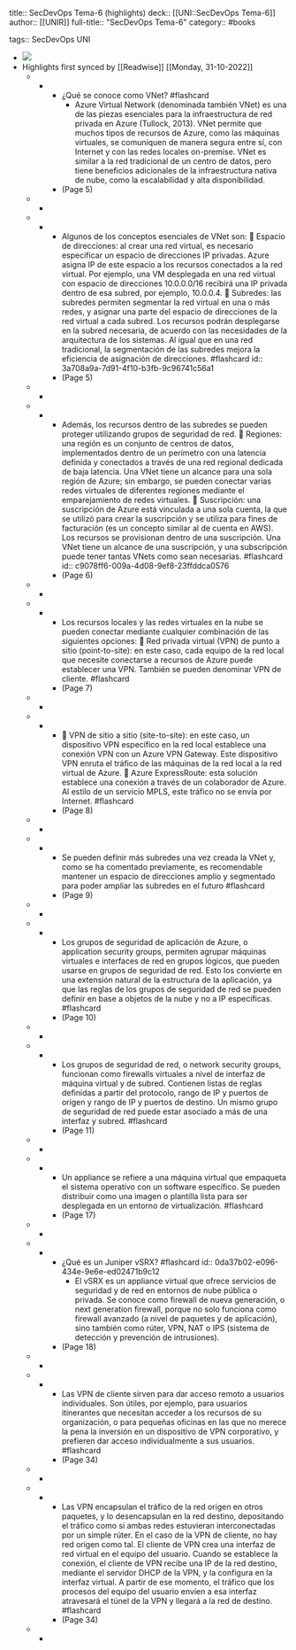 title:: SecDevOps Tema-6 (highlights)
deck:: [[UNI::SecDevOps Tema-6]]
author:: [[UNIR]]
full-title:: "SecDevOps Tema-6"
category:: #books

tags:: SecDevOps UNI

- ![](https://readwise-assets.s3.amazonaws.com/media/uploaded_book_covers/profile_22942/d7095b61-4205-46b6-b02a-77b13111959c.jpg)
- Highlights first synced by [[Readwise]] [[Monday, 31-10-2022]]
	- -
		- ¿Qué se conoce como VNet? #flashcard
			- Azure Virtual Network (denominada también VNet) es una de las piezas esenciales para  la  infraestructura  de  red  privada  en  Azure  (Tullock,  2013).  VNet  permite  que muchos tipos de recursos de Azure, como las máquinas virtuales, se comuniquen de manera  segura  entre  sí,  con  Internet  y  con  las  redes  locales  on-premise.  VNet  es similar a la red tradicional de un centro de datos, pero tiene beneficios adicionales de la infraestructura nativa de nube, como la escalabilidad y alta disponibilidad.
		- (Page 5)
	- -
	- -
		- Algunos de los conceptos esenciales de VNet son:   Espacio de direcciones: al crear una red virtual, es necesario especificar un espacio de  direcciones  IP  privadas.  Azure  asigna  IP  de  este  espacio  a  los  recursos conectados a la red virtual. Por ejemplo, una VM desplegada en una red virtual con  espacio  de  direcciones  10.0.0.0/16  recibirá  una  IP  privada  dentro  de  esa subred, por ejemplo, 10.0.0.4.   Subredes: las subredes permiten segmentar la red virtual en una o más redes, y asignar una parte del espacio de direcciones de la red virtual a cada subred. Los recursos  podrán  desplegarse  en  la  subred  necesaria,  de  acuerdo  con  las necesidades de la arquitectura de los sistemas. Al igual que en una red tradicional, la segmentación de las subredes mejora la eficiencia de asignación de direcciones. #flashcard
		  id:: 3a708a9a-7d91-4f10-b3fb-9c96741c56a1
		- (Page 5)
	- -
	- -
		- Además, los recursos dentro de las subredes se pueden proteger utilizando grupos de seguridad de red.   Regiones: una región es un conjunto de centros de datos, implementados dentro de  un  perímetro  con  una  latencia  definida  y  conectados  a  través  de  una  red regional dedicada de baja latencia. Una VNet tiene un alcance para una sola región de Azure;  sin  embargo, se  pueden  conectar  varias  redes  virtuales  de diferentes regiones mediante el emparejamiento de redes virtuales.   Suscripción: una suscripción de Azure está vinculada a una sola cuenta, la que se utilizó  para  crear  la  suscripción  y  se  utiliza  para  fines  de  facturación  (es  un concepto similar al de cuenta en AWS). Los recursos se provisionan dentro de una suscripción.  Una  VNet  tiene  un  alcance  de  una  suscripción,  y  una  subscripción puede tener tantas VNets como sean necesarias. #flashcard
		  id:: c9078ff6-009a-4d08-9ef8-23ffddca0576
		- (Page 6)
	- -
	- -
		- Los recursos locales y las redes virtuales  en la nube se pueden  conectar mediante cualquier combinación de las siguientes opciones:   Red  privada  virtual  (VPN)  de  punto  a  sitio  (point-to-site):  en  este  caso,  cada equipo  de  la  red  local  que  necesite  conectarse  a  recursos  de  Azure  puede establecer una VPN. También se pueden denominar VPN de cliente. #flashcard
		- (Page 7)
	- -
	- -
		-   VPN de sitio a sitio (site-to-site): en este caso, un dispositivo VPN específico en la red local establece una conexión VPN con un Azure VPN Gateway. Este dispositivo VPN enruta el tráfico de las máquinas de la red local a la red virtual de Azure.   Azure  ExpressRoute:  esta  solución  establece  una  conexión  a  través  de  un colaborador de Azure. Al estilo de un servicio MPLS, este tráfico no se envía por Internet. #flashcard
		- (Page 8)
	- -
	- -
		- Se pueden  definir  más  subredes  una  vez  creada  la  VNet  y,  como  se  ha  comentado previamente,  es  recomendable  mantener  un  espacio  de  direcciones  amplio  y segmentado para poder ampliar las subredes en el futuro #flashcard
		- (Page 9)
	- -
	- -
		- Los  grupos  de  seguridad  de  aplicación  de  Azure,  o  application  security  groups, permiten  agrupar  máquinas  virtuales  e  interfaces  de  red  en  grupos  lógicos,  que pueden usarse en grupos de seguridad de red. Esto los convierte en una extensión natural de la estructura de la aplicación, ya que las reglas de los grupos de seguridad de red se pueden definir en base a objetos de la nube y no a IP específicas. #flashcard
		- (Page 10)
	- -
	- -
		- Los grupos de seguridad de red, o network security groups, funcionan como firewalls virtuales a nivel de interfaz de máquina virtual y de subred. Contienen listas de reglas definidas  a  partir  del  protocolo,  rango  de  IP  y  puertos  de  origen  y  rango  de  IP  y puertos de destino. Un mismo grupo de seguridad de red puede estar asociado a más de una interfaz y subred. #flashcard
		- (Page 11)
	- -
	- -
		- Un appliance se refiere a una máquina virtual que empaqueta el sistema operativo con un software específico. Se pueden distribuir como una imagen o plantilla lista para ser desplegada en un entorno de virtualización. #flashcard
		- (Page 17)
	- -
	- -
		- ¿Qué es un Juniper vSRX? #flashcard
		  id:: 0da37b02-e096-434e-9e6e-ed02471b9c12
			- El vSRX es un appliance virtual que ofrece servicios de seguridad y de red en entornos de  nube  pública  o  privada.  Se  conoce  como  firewall  de  nueva  generación,  o  next generation  firewall,  porque  no  solo  funciona  como  firewall  avanzado  (a  nivel  de paquetes  y  de  aplicación),  sino  también  como  rúter,  VPN,  NAT  o  IPS  (sistema  de detección y prevención de intrusiones).
		- (Page 18)
	- -
	- -
		- Las VPN de cliente sirven para dar acceso remoto a usuarios individuales. Son útiles, por ejemplo, para  usuarios itinerantes que necesitan acceder a los recursos de su organización, o para pequeñas oficinas en las que no merece la pena la inversión en un  dispositivo  de  VPN  corporativo,  y  prefieren  dar  acceso  individualmente  a  sus usuarios. #flashcard
		- (Page 34)
	- -
	- -
		- Las VPN encapsulan el tráfico de la red origen en otros paquetes, y lo desencapsulan en  la  red  destino,  depositando  el  tráfico  como  si  ambas  redes  estuvieran interconectadas por un simple rúter. En el caso de la VPN de cliente, no hay red origen como tal. El cliente de VPN crea una interfaz de red virtual en el equipo del usuario. Cuando se establece la conexión, el cliente de VPN recibe una IP de la red destino, mediante el servidor DHCP de la VPN, y la configura en la interfaz virtual. A partir de ese momento, el tráfico que los procesos del equipo del usuario envíen a esa interfaz atravesará el túnel de la VPN y llegará a la red de destino. #flashcard
		- (Page 34)
	- -